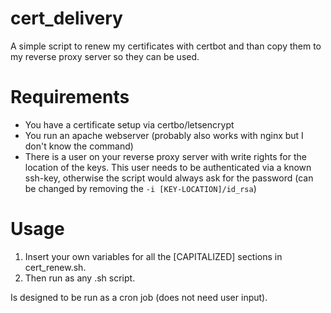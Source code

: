 # cert_delivery
A simple script to renew my certificates with certbot and than copy them to my reverse proxy server so they can be used.

# Requirements
- You have a certificate setup via certbo/letsencrypt
- You run an apache webserver (probably also works with nginx but I don't know the command)
- There is a user on your reverse proxy server with write rights for the location of the keys. This user needs to be authenticated via a known ssh-key, otherwise the script would always ask for the password (can be changed by removing the ```-i [KEY-LOCATION]/id_rsa```)

# Usage
1. Insert your own variables for all the [CAPITALIZED] sections in cert_renew.sh. 
2. Then run as any .sh script. 
 
Is designed to be run as a cron job (does not need user input).

